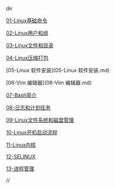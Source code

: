 dir

[01-Linux基础命令](01-Linux基础命令.md)

[02-Linux用户和组](02-Linux用户和组.md)

[03-Linux文件和目录](03-Linux文件和目录.md)

[04-Linux压缩打包](04-Linux压缩打包.md)

[05-Linux 软件安装](05-Linux 软件安装.md)

[06-Vim 编辑器](06-Vim 编辑器.md)

[07-Bash简介](07-Bash简介.md)

[08-日志和计划任务](08-日志和计划任务.md)

[09-Linux文件系统和磁盘管理](09-Linux文件系统和磁盘管理.md)

[10-Linux开机启动流程](10-Linux开机启动流程.md)

[11-Linux内核](11-Linux内核.md)

[12-SELINUX](12-SELINUX.md)

[13-进程管理](13-进程管理.md)

//
